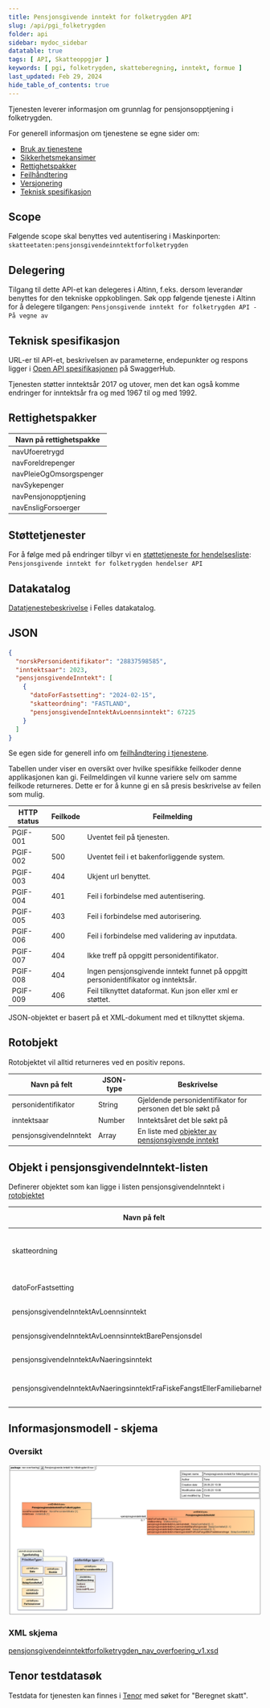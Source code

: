 ```yaml
---
title: Pensjonsgivende inntekt for folketrygden API
slug: /api/pgi_folketrygden
folder: api
sidebar: mydoc_sidebar
datatable: true
tags: [ API, Skatteoppgjør ]
keywords: [ pgi, folketrygden, skatteberegning, inntekt, formue ]
last_updated: Feb 29, 2024
hide_table_of_contents: true
---
```


<Summary>Tjenesten leverer informasjon om grunnlag for pensjonsopptjening i folketrygden.</Summary>

<Tabs underline={true}>
<TabItem headerText="Om tjenesten" itemKey="itemKey-1" default>

For generell informasjon om tjenestene se egne sider om:

* [Bruk av tjenestene](../om/bruk.md)
* [Sikkerhetsmekansimer](../om/sikkerhet.md)
* [Rettighetspakker](../om/rettighetspakker.md)
* [Feilhåndtering](../om/feil.md)
* [Versjonering](../om/versjoner.md)
* [Teknisk spesifikasjon](../om/tekniskspesifikasjon.md)

## Scope

Følgende scope skal benyttes ved autentisering i Maskinporten: `skatteetaten:pensjonsgivendeinntektforfolketrygden`

## Delegering

Tilgang til dette API-et kan delegeres i Altinn, f.eks. dersom leverandør benyttes for den tekniske oppkoblingen. Søk
opp følgende tjeneste i Altinn for å delegere tilgangen: `Pensjonsgivende inntekt for folketrygden API - På vegne av`

## Teknisk spesifikasjon

URL-er til API-et, beskrivelsen av parameterne, endepunkter og respons ligger
i [Open API spesifikasjonen](https://app.swaggerhub.com/apis/skatteetaten/pensjonsgivendeinntekt-for-folketrygden-api)
på SwaggerHub. 

Tjenesten støtter inntektsår 2017 og utover, men det kan også komme endringer for inntektsår fra og med 1967 til og med 1992.

## Rettighetspakker

| Navn på rettighetspakke |	
|-------------------------|
| navUfoeretrygd          |
| navForeldrepenger       |
| navPleieOgOmsorgspenger |
| navSykepenger           |
| navPensjonopptjening    |
| navEnsligForsoerger     |

## Støttetjenester

For å følge med på endringer tilbyr vi
en [støttetjeneste for hendelsesliste](./hendelser.md): `Pensjonsgivende inntekt for folketrygden hendelser API`

## Datakatalog

[Datatjenestebeskrivelse](https://data.norge.no/dataservices/70d7fb70-20e0-3c8e-a05c-0432b182ef3f) i Felles datakatalog.

</TabItem>
<TabItem headerText="Eksempler" itemKey="itemKey-2">

## JSON

```json
{
  "norskPersonidentifikator": "28837598585",
  "inntektsaar": 2023,
  "pensjonsgivendeInntekt": [
    {
      "datoForFastsetting": "2024-02-15",
      "skatteordning": "FASTLAND",
      "pensjonsgivendeInntektAvLoennsinntekt": 67225
    }
  ]
}
```

</TabItem>
<TabItem headerText="Feilkoder" itemKey="itemKey-3">

Se egen side for generell info om [feilhåndtering i tjenestene](../om/feil.md).

Tabellen under viser en oversikt over hvilke spesifikke feilkoder denne applikasjonen kan gi. Feilmeldingen vil kunne
variere selv om samme feilkode returneres. Dette er for å kunne gi en så presis beskrivelse av feilen som mulig.

| HTTP status | Feilkode | Feilmelding                                                                        |
|-------------|----------|------------------------------------------------------------------------------------|
| PGIF-001    | 500      | Uventet feil på tjenesten.                                                         |
| PGIF-002    | 500      | Uventet feil i et bakenforliggende system.                                         |
| PGIF-003    | 404      | Ukjent url benyttet.                                                               |
| PGIF-004    | 401      | Feil i forbindelse med autentisering.                                              |
| PGIF-005    | 403      | Feil i forbindelse med autorisering.                                               |
| PGIF-006    | 400      | Feil i forbindelse med validering av inputdata.                                    |
| PGIF-007    | 404      | Ikke treff på oppgitt personidentifikator.                                         |
| PGIF-008    | 404      | Ingen pensjonsgivende inntekt funnet på oppgitt personidentifikator og inntektsår. |
| PGIF-009    | 406      | Feil tilknyttet dataformat. Kun json eller xml er støttet.                         |

</TabItem>
<TabItem headerText="Informasjonsmodell" itemKey="itemKey-4">


JSON-objektet er basert på et XML-dokument med et tilknyttet skjema.

## Rotobjekt

Rotobjektet vil alltid returneres ved en positiv repons.

| Navn på felt           | JSON-type | Beskrivelse                                                                                 |
|------------------------|-----------|---------------------------------------------------------------------------------------------|
| personidentifikator    | String    | Gjeldende personidentifikator for personen det ble søkt på                                  |
| inntektsaar            | Number    | Inntektsåret det ble søkt på                                                                |
| pensjonsgivendeInntekt | Array     | En liste med [objekter av pensjonsgivende inntekt](#objekt-i-pensjonsgivendeinntekt-listen) |

## Objekt i pensjonsgivendeInntekt-listen

Definerer objektet som kan ligge i listen pensjonsgivendeInntekt i [rotobjektet](#rotobjekt)

| Navn på felt                                                               | JSON-type | Beskrivelse                                                                                          |
|----------------------------------------------------------------------------|-----------|------------------------------------------------------------------------------------------------------|
| skatteordning                                                              | String    | Skatteordningen det leveres data for. Gyldige verdier er: [FASTLAND, SVALBARD, KILDESKATT_PAA_LOENN] |
| datoForFastsetting                                                         | String    | Dato for fastsetting. Gyldig format [YYYY-MM-DD] (ISO 8601 datoformat)                               |
| pensjonsgivendeInntektAvLoennsinntekt                                      | Number    | Pensjonsgivende lønnsinntekt                                                                         |
| pensjonsgivendeInntektAvLoennsinntektBarePensjonsdel                       | Number    | Pensjonsgivende lønnsinntekt, bare pensjonsdel                                                       |
| pensjonsgivendeInntektAvNaeringsinntekt                                    | Number    | Pensjonsgivende inntekt av næringsinntekt                                                            |
| pensjonsgivendeInntektAvNaeringsinntektFraFiskeFangstEllerFamiliebarnehage | Number    | Pensjonsgivende inntekt av næringsinntekt fra fiske, fangst eller familiebarnehage                   |

## Informasjonsmodell - skjema

### Oversikt

[![Oversikt](../../static/download/pgi-folketrygden/pgi-folketrygden.png)](../../static/download/pgi-folketrygden/pgi-folketrygden.png)

### XML skjema

[pensjonsgivendeinntektforfolketrygden_nav_overfoering_v1.xsd](../../static/download/pgi-folketrygden/pensjonsgivendeinntektforfolketrygden_nav_overfoering_v1.xsd)

</TabItem>
<TabItem headerText="Test" itemKey="itemKey-5">

## Tenor testdatasøk

Testdata for tjenesten kan finnes i [Tenor](../test/tenor.md) med søket for "Beregnet skatt".

</TabItem>
</Tabs>


